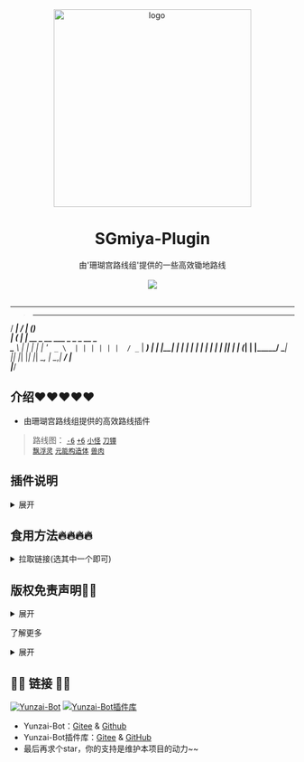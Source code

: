 <div align="center">
  <img src="https://s2.loli.net/2023/03/12/u6VjEhR5SZYIW3p.webp"  alt="logo" width = "350"
  <br>
  <h1>SGmiya-Plugin</h1>
  
  由'珊瑚宫路线组'提供的一些高效锄地路线
  <br>
  <br>
  <img src="https://count.getloli.com/get/@:SGmiya-plugin?theme=rule34" /> <br>
  <br>
                                                                                    

 
</div>

---

>    _____    _____               _                  
  / ____|  / ____|             (_)                 
 | (___   | |  __   _ __ ___    _   _   _    __ _  
  \___ \  | | |_ | | '_ ` _ \  | | | | | |  / _` | 
  ____) | | |__| | | | | | | | | | | |_| | | (_| | 
 |_____/   \_____| |_| |_| |_| |_|  \__, |  \__,_| 
                                     __/ |         
                                    |___/          

## 介绍❤❤❤❤❤
- 由珊瑚宫路线组提供的高效路线插件
> 路线图：
[`-6`](https://github.com/lc-hongdou/shui)
[`+6`](https://github.com/lc-hongdou/huo)
[`小怪`](https://github.com/lc-hongdou/bing)
[`刀镡`](https://github.com/lc-hongdou/lei)<br>
[`飘浮灵`](https://github.com/lc-hongdou/yan)
[`元能构造体`](https://github.com/lc-hongdou/cao)
[`兽肉`](https://github.com/lc-hongdou/feng)

## 插件说明

<details><summary>展开</summary>

> 此库提供由珊瑚宫路线组整理群上传的路线图<br>
> 如果您想为此仓库贡献<br>
请见☞[`贡献指南`](./resources/CONTRIBUTING.md)向此仓库发起 pull request

</details>

## 食用方法🔥🔥🔥🔥

<details><summary>拉取链接(选其中一个即可)</summary>

推荐使用[git](https://git-scm.com/)进行安装，以方便后续升级。在Yunzai根目录夹打开终端，运行
```
git clone --depth=1 https://ghproxy.com/https://github.com/lc-hongdou/SGmiya-plugin.git ./plugins/SGmiya-plugin/
```
```
git clone --depth=1 https://gitclone.com/github.com/lc-hongdou/SGmiya-plugin.git ./plugins/SGmiya-plugin/
```
```
git clone --depth=1 https://kgithub.com/lc-hongdou/SGmiya-plugin.git ./plugins/SGmiya-plugin/
```


等待完成就行了，失败大概是网络问问题<br>

</details>


 
## 版权免责声明👀👀

<details><summary>展开</summary>

路线为珊瑚宫路线组授权，禁止任何形式的商用和违法用途<br>
如违反相关规定，后果自负，与本插件及作者无关<br>

</details>

 了解更多

<details><summary>展开</summary>

| 来源 | 珊瑚宫路线组 | 群号xx |
| --- | --- | --- |

（在里面划水bushi）

</details>

## 🔗🔗 链接 🔗🔗  <br>

[![Yunzai-Bot](https://img.shields.io/badge/Yunzai--Bot-f8f8f8?style=for-the-badge)](https://gitee.com/Le-niao/Yunzai-Bot) 
[![Yunzai-Bot插件库](https://img.shields.io/badge/Yunzai--Bot插件库-0a192f?style=for-the-badge)](https://gitee.com/Hikari666/Yunzai-Bot-plugins-index) 
* Yunzai-Bot：[Gitee](https://gitee.com/Le-niao/Yunzai-Bot) & [Github](https://github.com/Le-niao/Yunzai-Bot)
* Yunzai-Bot插件库：[Gitee](https://gitee.com/Hikari666/Yunzai-Bot-plugins-index) & [GitHub](https://github.com/HiArcadia/Yunzai-Bot-plugins-index)
* 最后再求个star，你的支持是维护本项目的动力~~


